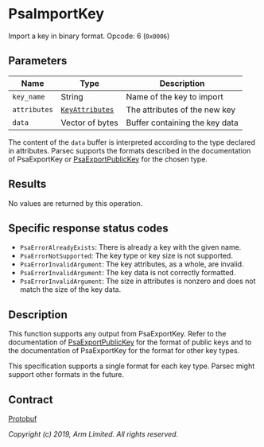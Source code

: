 # PsaImportKey

Import a key in binary format. Opcode: 6 (`0x0006`)

## Parameters

| Name         | Type                                                        | Description                    |
|--------------|-------------------------------------------------------------|--------------------------------|
| `key_name`   | String                                                      | Name of the key to import      |
| `attributes` | [`KeyAttributes`](psa_key_attributes.md#keyattributes-type) | The attributes of the new key  |
| `data`       | Vector of bytes                                             | Buffer containing the key data |

The content of the `data` buffer is interpreted according to the type declared in attributes. Parsec
supports the formats described in the documentation of PsaExportKey or
[PsaExportPublicKey](psa_export_public_key.md) for the chosen type.

## Results

No values are returned by this operation.

## Specific response status codes

- `PsaErrorAlreadyExists`: There is already a key with the given name.
- `PsaErrorNotSupported`: The key type or key size is not supported.
- `PsaErrorInvalidArgument`: The key attributes, as a whole, are invalid.
- `PsaErrorInvalidArgument`: The key data is not correctly formatted.
- `PsaErrorInvalidArgument`: The size in attributes is nonzero and does not match the size of the
   key data.

## Description

This function supports any output from PsaExportKey. Refer to the documentation of
[PsaExportPublicKey](psa_export_public_key.md) for the format of public keys and to the
documentation of PsaExportKey for the format for other key types.

This specification supports a single format for each key type. Parsec might support other formats in
the future.

## Contract

[Protobuf](https://github.com/parallaxsecond/parsec-operations/blob/master/protobuf/psa_import_key.proto)

*Copyright (c) 2019, Arm Limited. All rights reserved.*
